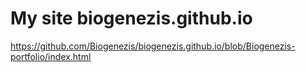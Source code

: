 # My site biogenezis.github.io
https://github.com/Biogenezis/biogenezis.github.io/blob/Biogenezis-portfolio/index.html
